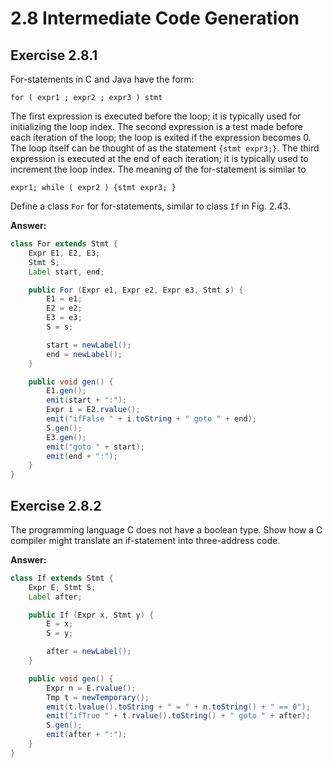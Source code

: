 # 2.8 Intermediate Code Generation

## Exercise 2.8.1
For-statements in C and Java have the form:

```
for ( expr1 ; expr2 ; expr3 ) stmt
```

The first expression is executed before the loop; it is typically used
for initializing the loop index. The second expression is a test made
before each iteration of the loop; the loop is exited if the
expression becomes 0. The loop itself can be thought of as the
statement `{stmt expr3;}`. The third expression is executed
at the end of each iteration; it is typically used to increment the
loop index. The meaning of the for-statement is similar to

```
expr1; while ( expr2 ) {stmt expr3; }
```

Define a class `For` for for-statements, similar to class `If` in
Fig. 2.43.

**Answer:**
```java
class For extends Stmt {
    Expr E1, E2, E3;
    Stmt S;
    Label start, end;

    public For (Expr e1, Expr e2, Expr e3, Stmt s) {
        E1 = e1;
        E2 = e2;
        E3 = e3;
        S = s;

        start = newLabel();
        end = newLabel();
    }

    public void gen() {
        E1.gen();
        emit(start + ":");
        Expr i = E2.rvalue();
        emit("ifFalse " + i.toString + " goto " + end);
        S.gen();
        E3.gen();
        emit("goto " + start);
        emit(end + ":");
    }
}
```

## Exercise 2.8.2
The programming language C does not have a boolean type. Show how a C
compiler might translate an if-statement into three-address code.

**Answer:**
```java
class If extends Stmt {
    Expr E; Stmt S;
    Label after;

    public If (Expr x, Stmt y) {
        E = x;
        S = y;

        after = newLabel();
    }

    public void gen() {
        Expr n = E.rvalue();
        Tmp t = newTemporary();
        emit(t.lvalue().toString + " = " + n.toString() + " == 0");
        emit("ifTrue " + t.rvalue().toString() + " goto " + after);
        S.gen();
        emit(after + ":");
    }
}
```
